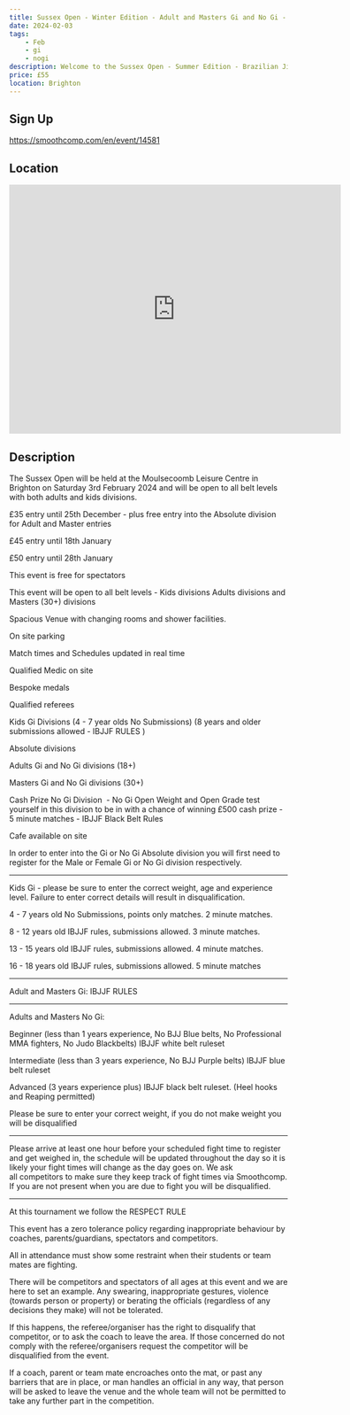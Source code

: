 ```yaml
---
title: Sussex Open - Winter Edition - Adult and Masters Gi and No Gi - Kids Gi - 3rd February 2024
date: 2024-02-03
tags:
    - Feb
    - gi 
    - nogi 
description: Welcome to the Sussex Open - Summer Edition - Brazilian Jiu Jitsu Tournament - Adults and Masters Gi and No Gi and Kids Gi divisions
price: £55
location: Brighton
---
```

## Sign Up
https://smoothcomp.com/en/event/14581

## Location
<iframe src="https://www.google.com/maps/embed?pb=!1m18!1m12!1m3!1d12345.6789!2d-0.1065075!3d50.8517592!2m3!1f0!2f0!3f0!3m2!1i1024!2i768!4f13.1!3m3!1m2!1s0x0%3A0x0!2z50.8517592!5e0!3m2!1sen!2sus!4v1234567890" width="600" height="450" style="border:0;" allowfullscreen="" loading="lazy"></iframe>

## Description
The Sussex Open will be held at the Moulsecoomb Leisure Centre in Brighton on Saturday 3rd February 2024 and will be open to all belt levels with both adults and kids divisions.


£35 entry until 25th December - plus free entry into the Absolute division for Adult and Master entries


£45 entry until 18th January 


£50 entry until 28th January


This event is free for spectators


This event will be open to all belt levels - Kids divisions Adults divisions and Masters (30+) divisions 


Spacious Venue with changing rooms and shower facilities.


On site parking


Match times and Schedules updated in real time


Qualified Medic on site


Bespoke medals


Qualified referees


Kids Gi Divisions (4 - 7 year olds No Submissions) (8 years and older submissions allowed - IBJJF RULES )


Absolute divisions 


Adults Gi and No Gi divisions (18+)  


Masters Gi and No Gi divisions (30+) 


Cash Prize No Gi Division  - No Gi Open Weight and Open Grade test yourself in this division to be in with a chance of winning £500 cash prize - 5 minute matches - IBJJF Black Belt Rules


Cafe available on site 


In order to enter into the Gi or No Gi Absolute division you will first need to register for the Male or Female Gi or No Gi division respectively.


-----------------------------------------------------------------------------------------------------------------------------------------------------------------------------------------------------------------------------------------------


Kids Gi - please be sure to enter the correct weight, age and experience level. Failure to enter correct details will result in disqualification.


4 - 7 years old No Submissions, points only matches. 2 minute matches.


8 - 12 years old IBJJF rules, submissions allowed. 3 minute matches.


13 - 15 years old IBJJF rules, submissions allowed. 4 minute matches.


16 - 18 years old IBJJF rules, submissions allowed. 5 minute matches 


-----------------------------------------------------------------------------------------------------------------------------------------------------------------------------------------------------------------------------------------------


Adult and Masters Gi: IBJJF RULES


----------------------------------------------------------------------------------------------------------------------------------------------------------------------------------------------------------------------------------------------


Adults and Masters No Gi:


Beginner (less than 1 years experience, No BJJ Blue belts, No Professional MMA fighters, No Judo Blackbelts) IBJJF white belt ruleset


Intermediate (less than 3 years experience, No BJJ Purple belts) IBJJF blue belt ruleset


Advanced (3 years experience plus) IBJJF black belt ruleset. (Heel hooks and Reaping permitted) 


Please be sure to enter your correct weight, if you do not make weight you will be disqualified


------------------------------------------------------------------------------------------------------------------------------------------------------------------------------------------------------------------------------------------------


Please arrive at least one hour before your scheduled fight time to register and get weighed in, the schedule will be updated throughout the day so it is likely your fight times will change as the day goes on. We ask all competitors to make sure they keep track of fight times via Smoothcomp. If you are not present when you are due to fight you will be disqualified.


----------------------------------------------------------------------------------------------------------------------------------------------------------------------------------------------------------------------------------------------


At this tournament we follow the RESPECT RULE


This event has a zero tolerance policy regarding inappropriate behaviour by coaches, parents/guardians, spectators and competitors.


All in attendance must show some restraint when their students or team mates are fighting.


There will be competitors and spectators of all ages at this event and we are here to set an example. Any swearing, inappropriate gestures, violence (towards person or property) or berating the officials (regardless of any decisions they make) will not be tolerated.


If this happens, the referee/organiser has the right to disqualify that competitor, or to ask the coach to leave the area. If those concerned do not comply with the referee/organisers request the competitor will be disqualified from the event.


If a coach, parent or team mate encroaches onto the mat, or past any barriers that are in place, or man handles an official in any way, that person will be asked to leave the venue and the whole team will not be permitted to take any further part in the competition.